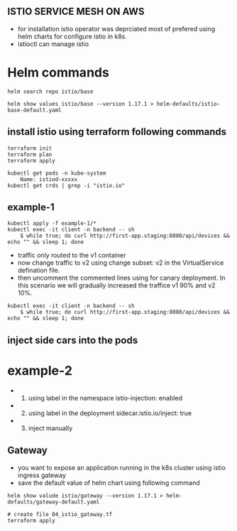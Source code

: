 ## ISTIO SERVICE MESH ON AWS

- for installation istio operator was deprciated most of prefered using helm charts for configure istio in k8s.
- istioctl can manage istio

# Helm commands
```
helm search repo istio/base
```
```
helm show values istio/base --version 1.17.1 > helm-defaults/istio-base-default.yaml
```

## install istio using terraform following commands
```
terraform init
terraform plan
terraform apply
```
```
kubectl get pods -n kube-system
    Name: istiod-xxxxx
kubectl get crds | grep -i "istio.io"
```

## example-1
```
kubectl apply -f example-1/*
kubectl exec -it client -n backend -- sh
    $ while true; do curl http://first-app.staging:8080/api/devices && echo "" && sleep 1; done
```
- traffic only routed to the v1 container
- now change traffic to v2 using change subset: v2 in the VirtualService defination file.
- then uncomment the commented lines using for canary deployment. In this scenario we will gradually increased the traffice v1 90% and v2 10%.
```
kubectl exec -it client -n backend -- sh
    $ while true; do curl http://first-app.staging:8080/api/devices && echo "" && sleep 1; done
```


## inject side cars into the pods
# example-2
- 1. using label in the namespace istio-injection: enabled 
- 2. using label in the deployment sidecar.istio.io/inject: true
- 3. inject manually

## Gateway
- you want to expose an application running in the k8s cluster using istio ingress gateway
- save the default value of helm chart using following command
```
helm show valude istio/gateway --version 1.17.1 > helm-defaults/gateway-default.yaml
```
```
# create file 04_istio_gateway.tf
terraform apply 
```
